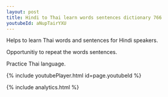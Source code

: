 ```yaml
---
layout: post
title: Hindi to Thai learn words sentences dictionary 766 
youtubeId: aNupTairYXU
---
```

 
 
Helps to learn Thai words and sentences for Hindi speakers.

Opportunitiy to repeat the words sentences. 

Practice Thai language. 
 
{% include youtubePlayer.html id=page.youtubeId %}
 
 
{% include analytics.html %}